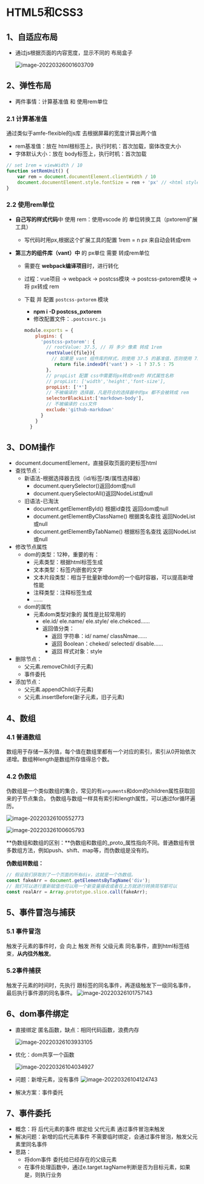 # HTML5和CSS3

## 1、自适应布局

* 通过js根据页面的内容宽度，显示不同的 布局盒子

  ![image-20220326001603709](C:\Users\ASUS\AppData\Roaming\Typora\typora-user-images\image-20220326001603709.png)

## 2、弹性布局

* 两件事情：计算基准值 和 使用rem单位

### 2.1 计算基准值

通过类似于amfe-flexible的js库 去根据屏幕的宽度计算出两个值

* rem基准值：放在 html根标签上，执行时机：首次加载，窗体改变大小
* 字体默认大小：放在 body标签上，执行时机：首次加载

```js
// set 1rem = viewWidth / 10
function setRemUnit() {
    var rem = document.documentElement.clientWidth / 10
    document.documentElement.style.fontSize = rem + 'px' // <html style="fontSize:16px">
}
```

### 2.2 使用rem单位

- **自己写的样式代码**中 使用 rem：使用vscode 的 单位转换工具（pxtorem扩展工具）

  - 写代码时用px,根据这个扩展工具的配置 1rem = n px 来自动会转成rem

- **第三方的组件库（vant）中** 的 px单位 需要 转成rem单位

  - 需要在 **webpack编译项目**时，进行转化

  - 过程：vue项目 -> webpack -> postcss模块 -> postcss-pxtorem模块 ->将 px转成 rem

  - 下载 并 配置 `postcss-pxtorem` 模块

    - **npm i -D postcss_pxtorem**
    - 修改配置文件：`.postcssrc.js`

    ```js
    module.exports = {
        plugins: {
          'postcss-pxtorem': {
            // rootValue: 37.5, // 将 多少 像素 转成 1rem
            rootValue({file}){
              // 如果是 vant 组件库的样式，则使用 37.5 的基准值，否则使用 75的基准值
               return file.indexOf('vant') > -1 ? 37.5 : 75
            },
            // propList 配置 css中需要将px转成rem的 样式属性名称
            // propList: ['width','height','font-size'],
            propList: ['*']
            // 不被编译的 选择器，凡是符合的选择器中的px 都不会被转成 rem
            selectorBlackList:['markdown-body'],
            // 不被编译的 css文件
            exclude:'github-markdown'
          }
        }
      }
    ```

## 3、DOM操作

* document.documentElement，直接获取页面的更标签html
* 查找节点：
  * 新语法-根据选择器去找（id/标签/类/属性选择器）
    * document.querySelector()返回dom或null
    * document.querySelectorAll()返回NodeList或null
  * 旧语法-已淘汰
    * document.getElementById() 根据id查找 返回dom或null
    * document.getElementByClassName() 根据类名查找 返回NodeList或null
    * document.getElementByTabName() 根据标签名查找 返回NodeList或null
* 修改节点属性
  * dom的类型：12种，重要的有：
    * 元素类型：根据html标签生成
    * 文本类型：标签内嵌套的文字
    * 文本片段类型：相当于批量新增dom的一个临时容器，可以提高新增性能
    * 注释类型：注释标签生成
    * ......
  * dom的属性
    * 元素dom类型对象的 属性是比较常用的
      * ele.id/ ele.name/ ele.style/ ele.chekced......
      * 返回值分类：
        * 返回 字符串：id/ name/ classNmae......
        * 返回 Boolean：cheked/ selected/ disable......
        * 返回 样式对象：style
* 删除节点：
  * 父元素.removeChild(子元素)
  * 事件委托
* 添加节点：
  * 父元素.appendChild(子元素)
  * 父元素.insertBefore(新子元素，旧子元素)

## 4、数组

### 4.1 普通数组

数组用于存储一系列值，每个值在数组里都有一个对应的索引，索引从0开始依次递增。数组种length是数组所存值得总个数。

### 4.2 伪数组

伪数组是一个类似数组的集合，常见的有`arguments`和dom的children属性获取回来的子节点集合。
伪数组与数组一样具有索引和length属性，可以通过for循环遍历。

![image-20220326100552773](C:\Users\ASUS\AppData\Roaming\Typora\typora-user-images\image-20220326100552773.png)

![image-20220326100605793](C:\Users\ASUS\AppData\Roaming\Typora\typora-user-images\image-20220326100605793.png)

**伪数组和数组的区别：**伪数组和数组的&#95;proto&#95;属性指向不同。普通数组有很多数组方法，例如push、shift、map等，而伪数组是没有的。

**伪数组转数组：**

```js
// 假设我们获取到了一个页面的所有div，这就是一个伪数组。
const fakeArr = document.getElementsByTagName('div');
// 我们可以进行重新赋值也可以用一个新变量接收或者在上方就进行转换简写都可以
const realArr = Array.prototype.slice.call(fakeArr);

```

## 5、事件冒泡与捕获

### 5.1 事件冒泡

触发子元素的事件时，会 向上 触发 所有 父级元素 同名事件，直到html标签结束，**从内往外触发**。

### 5.2事件捕获

触发子元素的时间时，先执行 跟标签的同名事件，再逐级触发下一级同名事件，最后执行事件源的同名事件。
![image-20220326101757143](C:\Users\ASUS\AppData\Roaming\Typora\typora-user-images\image-20220326101757143.png)

## 6、dom事件绑定

* 直接绑定 匿名函数，缺点：相同代码函数，浪费内存

  ![image-20220326103933105](C:\Users\ASUS\AppData\Roaming\Typora\typora-user-images\image-20220326103933105.png)

* 优化：dom共享一个函数

  ![image-20220326104034927](C:\Users\ASUS\AppData\Roaming\Typora\typora-user-images\image-20220326104034927.png)

* 问题：新增元素，没有事件
  ![image-20220326104124743](C:\Users\ASUS\AppData\Roaming\Typora\typora-user-images\image-20220326104124743.png)
* 解决方案：事件委托

## 7、事件委托

* 概念：将 后代元素的事件 绑定给 父代元素 通过事件冒泡来触发
* 解决问题：新增的后代元素事件 不需要临时绑定，会通过事件冒泡，触发父元素里同名事件
* 思路：
  * 将dom事件 委托给已经存在的父级元素
  * 在事件处理函数中，通过e.target.tagName判断是否为目标元素，如果是，则执行业务

